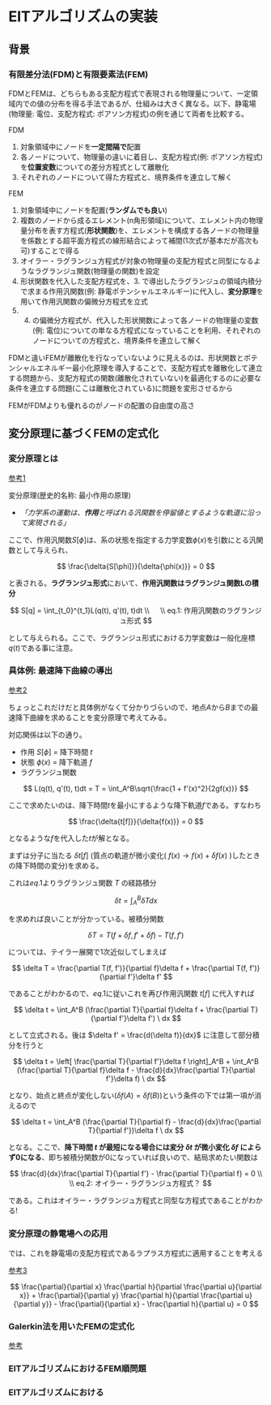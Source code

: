 # EITアルゴリズムの実装

## 背景

### 有限差分法(FDM)と有限要素法(FEM)

FDMとFEMは、どちらもある支配方程式で表現される物理量について、一定領域内での値の分布を得る手法であるが、仕組みは大きく異なる。以下、静電場(物理量: 電位、支配方程式: ポアソン方程式)の例を通じて両者を比較する。

FDM
1. 対象領域中にノードを**一定間隔で**配置
2. 各ノードについて、物理量の違いに着目し、支配方程式(例: ポアソン方程式)を**位置変数**についての差分方程式として離散化
3. それぞれのノードについて得た方程式と、境界条件を連立して解く

FEM
1. 対象領域中にノードを配置(**ランダムでも良い**)
2. 複数のノードから成るエレメント(n角形領域)について、エレメント内の物理量分布を表す方程式(**形状関数**)を、エレメントを構成する各ノードの物理量を係数とする超平面方程式の線形結合によって補間(1次式が基本だが高次も可)することで得る
3. オイラー・ラグランジュ方程式が対象の物理量の支配方程式と同型になるようなラグランジュ関数(物理量の関数)を設定
4.  形状関数を代入した支配方程式を、3. で導出したラグランジュの領域内積分で求まる作用汎関数(例: 静電ポテンシャルエネルギー)に代入し、**変分原理**を用いて作用汎関数の偏微分方程式を立式
5.  4. の偏微分方程式が、代入した形状関数によって各ノードの物理量の変数(例: 電位)についての単なる方程式になっていることを利用、それぞれのノードについての方程式と、境界条件を連立して解く

FDMと違いFEMが離散化を行なっていないように見えるのは、形状関数とポテンシャルエネルギー最小化原理を導入することで、支配方程式を離散化して連立する問題から、支配方程式の関数(離散化されていない)を最適化するのに必要な条件を連立する問題(ここは離散化されている)に問題を変形させるから

FEMがFDMよりも優れるのがノードの配置の自由度の高さ

## 変分原理に基づくFEMの定式化

### 変分原理とは

[参考1](https://ja.wikipedia.org/wiki/%E6%9C%80%E5%B0%8F%E4%BD%9C%E7%94%A8%E3%81%AE%E5%8E%9F%E7%90%86)

変分原理(歴史的名称: 最小作用の原理)
- _「力学系の運動は、**作用**と呼ばれる汎関数を停留値とするような軌道に沿って実現される」_

ここで、作用汎関数$S[\phi]$は、系の状態を指定する力学変数$\phi(x)$を引数にとる汎関数として与えられ、

$$
\frac{\delta{S[\phi]}}{\delta{\phi(x)}} = 0
$$

と表される。**ラグランジュ形式**において、**作用汎関数はラグランジュ関数Lの積分**

$$
S[q] = \int_{t_0}^{t_1}L(q(t), q'(t), t)dt
\\  
\\ eq.1: 作用汎関数のラグランジュ形式
$$

として与えられる。ここで、ラグランジュ形式における力学変数は一般化座標$q(t)$である事に注意。

### 具体例: 最速降下曲線の導出

[参考2](https://eman-physics.net/analytic/chapter3.html)


ちょっとこれだけだと具体例がなくて分かりづらいので、地点$A$から$B$までの最速降下曲線を求めることを変分原理で考えてみる。

対応関係は以下の通り。

- 作用 $S[\phi]$ = 降下時間 $t$
- 状態 $\phi(x)$ = 降下軌道 $f$
- ラグランジュ関数

$$
L(q(t), q'(t), t)dt = T = \int_A^B\sqrt{\frac{1 + f'(x)^2}{2gf(x)}}
$$

ここで求めたいのは、降下時間$t$を最小にするような降下軌道$f$である。すなわち

$$
\frac{\delta{t[f]}}{\delta{f(x)}} = 0
$$

となるような$f$を代入した$t$が解となる。

まずは分子に当たる $\delta t[f]$ (質点の軌道が微小変化( $f(x) \to f(x) + \delta f(x)$ )したときの降下時間の変分)を求める。

これは$eq.1$よりラグランジュ関数 $T$ の経路積分

$$
\delta t = \int_A^B \delta T dx
$$

を求めれば良いことが分かっている。被積分関数

$$
\delta T = T(f + \delta f, f' + \delta f) - T(f, f')
$$

については、テイラー展開で1次近似してしまえば

$$
\delta T = \frac{\partial T(f, f')}{\partial f}\delta f + \frac{\partial T(f, f')}{\partial f'}\delta f'
$$

であることがわかるので、$eq.1$に従いこれを再び作用汎関数 $t[f]$ に代入すれば

$$
\delta t = \int_A^B (\frac{\partial T}{\partial f}\delta f + \frac{\partial T}{\partial f'}\delta f') \ dx
$$

として立式される。後は $\delta f' = \frac{d(\delta f)}{dx}$ に注意して部分積分を行うと

$$
\delta t = \left[ \frac{\partial T}{\partial f'}\delta f \right]_A^B + \int_A^B (\frac{\partial T}{\partial f}\delta f - \frac{d}{dx}\frac{\partial T}{\partial f'}\delta f) \ dx
$$

となり、始点と終点が変化しない($\delta f(A) = \delta f(B)$)という条件の下では第一項が消えるので

$$
\delta t = \int_A^B (\frac{\partial T}{\partial f} - \frac{d}{dx}\frac{\partial T}{\partial f'})\delta f \ dx
$$

となる。ここで、**降下時間 $t$ が最短になる場合には変分 $\delta t$ が微小変化 $\delta f$ によらず0になる**、即ち被積分関数が0になっていれば良いので、結局求めたい関数は

$$
\frac{d}{dx}\frac{\partial T}{\partial f'} - \frac{\partial T}{\partial f} = 0
\\  
\\ eq.2: オイラー・ラグランジュ方程式？
$$

である。これはオイラー・ラグランジュ方程式と同型な方程式であることがわかる!

### 変分原理の静電場への応用

では、これを静電場の支配方程式であるラプラス方程式に適用することを考える

[参考3](https://qiita.com/atily17/items/fa8abcc4d778c16fa11a)


$$
\frac{\partial}{\partial x} \frac{\partial h}{\partial \frac{\partial u}{\partial x}} + \frac{\partial}{\partial y} \frac{\partial h}{\partial \frac{\partial u}{\partial y}} - \frac{\partial}{\partial x} - \frac{\partial h}{\partial u} = 0
$$



### Galerkin法を用いたFEMの定式化

[参考](https://qiita.com/atily17/items/fa8abcc4d778c16fa11a)

### EITアルゴリズムにおけるFEM順問題

### EITアルゴリズムにおける
